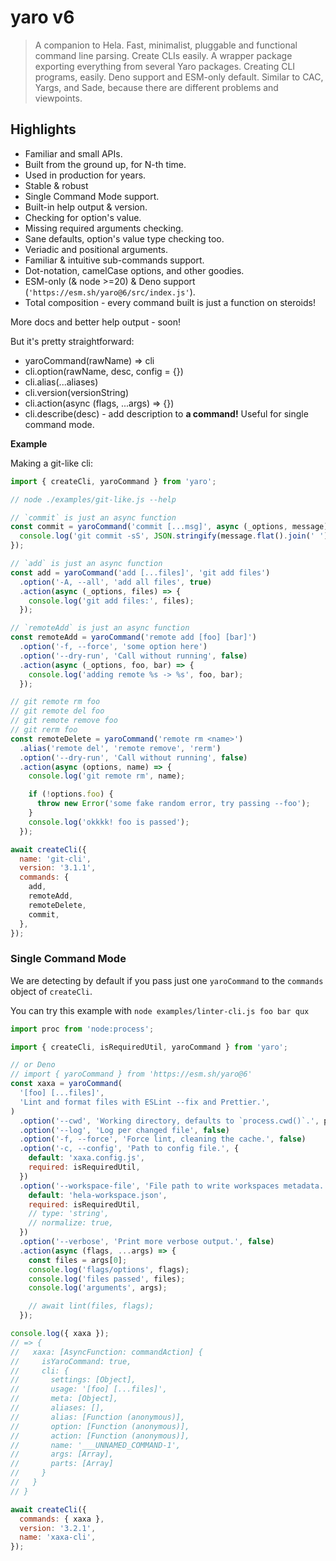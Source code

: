 # yaro v6

> A companion to Hela. Fast, minimalist, pluggable and functional command line parsing. Create CLIs
> easily. A wrapper package exporting everything from several Yaro packages. Creating CLI programs,
> easily. Deno support and ESM-only default. Similar to CAC, Yargs, and Sade, because there are
> different problems and viewpoints.

## Highlights

- Familiar and small APIs.
- Built from the ground up, for N-th time.
- Used in production for years.
- Stable & robust
- Single Command Mode support.
- Built-in help output & version.
- Checking for option's value.
- Missing required arguments checking.
- Sane defaults, option's value type checking too.
- Veriadic and positional arguments.
- Familiar & intuitive sub-commands support.
- Dot-notation, camelCase options, and other goodies.
- ESM-only (& node >=20) & Deno support (`'https://esm.sh/yaro@6/src/index.js'`).
- Total composition - every command built is just a function on steroids!

More docs and better help output - soon!

But it's pretty straightforward:

- yaroCommand(rawName) => cli
- cli.option(rawName, desc, config = {})
- cli.alias(...aliases)
- cli.version(versionString)
- cli.action(async (flags, ...args) => {})
- cli.describe(desc) - add description to **a command!** Useful for single command mode.

**Example**

Making a git-like cli:

```js
import { createCli, yaroCommand } from 'yaro';

// node ./examples/git-like.js --help

// `commit` is just an async function
const commit = yaroCommand('commit [...msg]', async (_options, message) => {
  console.log('git commit -sS', JSON.stringify(message.flat().join(' ')));
});

// `add` is just an async function
const add = yaroCommand('add [...files]', 'git add files')
  .option('-A, --all', 'add all files', true)
  .action(async (_options, files) => {
    console.log('git add files:', files);
  });

// `remoteAdd` is just an async function
const remoteAdd = yaroCommand('remote add [foo] [bar]')
  .option('-f, --force', 'some option here')
  .option('--dry-run', 'Call without running', false)
  .action(async (_options, foo, bar) => {
    console.log('adding remote %s -> %s', foo, bar);
  });

// git remote rm foo
// git remote del foo
// git remote remove foo
// git rerm foo
const remoteDelete = yaroCommand('remote rm <name>')
  .alias('remote del', 'remote remove', 'rerm')
  .option('--dry-run', 'Call without running', false)
  .action(async (options, name) => {
    console.log('git remote rm', name);

    if (!options.foo) {
      throw new Error('some fake random error, try passing --foo');
    }
    console.log('okkkk! foo is passed');
  });

await createCli({
  name: 'git-cli',
  version: '3.1.1',
  commands: {
    add,
    remoteAdd,
    remoteDelete,
    commit,
  },
});
```

### Single Command Mode

We are detecting by default if you pass just one `yaroCommand` to the `commands` object of
`createCli`.

You can try this example with `node examples/linter-cli.js foo bar qux`

```js
import proc from 'node:process';

import { createCli, isRequiredUtil, yaroCommand } from 'yaro';

// or Deno
// import { yaroCommand } from 'https://esm.sh/yaro@6'
const xaxa = yaroCommand(
  '[foo] [...files]',
  'Lint and format files with ESLint --fix and Prettier.',
)
  .option('--cwd', 'Working directory, defaults to `process.cwd()`.', proc.cwd())
  .option('--log', 'Log per changed file', false)
  .option('-f, --force', 'Force lint, cleaning the cache.', false)
  .option('-c, --config', 'Path to config file.', {
    default: 'xaxa.config.js',
    required: isRequiredUtil,
  })
  .option('--workspace-file', 'File path to write workspaces metadata.', {
    default: 'hela-workspace.json',
    required: isRequiredUtil,
    // type: 'string',
    // normalize: true,
  })
  .option('--verbose', 'Print more verbose output.', false)
  .action(async (flags, ...args) => {
    const files = args[0];
    console.log('flags/options', flags);
    console.log('files passed', files);
    console.log('arguments', args);

    // await lint(files, flags);
  });

console.log({ xaxa });
// => {
//   xaxa: [AsyncFunction: commandAction] {
//     isYaroCommand: true,
//     cli: {
//       settings: [Object],
//       usage: '[foo] [...files]',
//       meta: [Object],
//       aliases: [],
//       alias: [Function (anonymous)],
//       option: [Function (anonymous)],
//       action: [Function (anonymous)],
//       name: '___UNNAMED_COMMAND-1',
//       args: [Array],
//       parts: [Array]
//     }
//   }
// }

await createCli({
  commands: { xaxa },
  version: '3.2.1',
  name: 'xaxa-cli',
});
```
